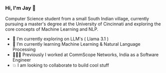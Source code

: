### Hi, I'm Jay 👋

Computer Science student from a small South Indian village, currently pursuing a master's degree at the University of Cincinnati and exploring the core concepts of Machine Learning and NLP.

- 🔭 I’m currently exploring on LLM's ( Llama 3.1 )
- 🌱 I’m currently learning Machine Learning & Natural Language Processing
- 🧑🏻‍💻 Previously I worked at CommScope Networks, India as a Software Engineer
- 💥 I am looking to collaborate to build cool stuff
